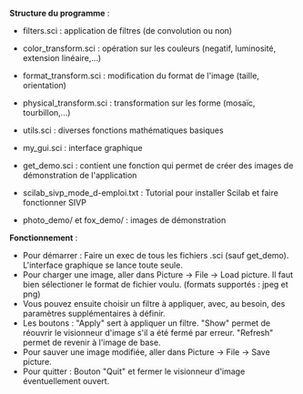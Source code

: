 **Structure du programme** :
- filters.sci : application de filtres (de convolution ou non)
- color_transform.sci : opération sur les couleurs (negatif, luminosité, extension linéaire,...)
- format_transform.sci : modification du format de l'image (taille, orientation)
- physical_transform.sci : transformation sur les forme (mosaïc, tourbillon,...)
- utils.sci : diverses fonctions mathématiques basiques
- my_gui.sci : interface graphique
- get_demo.sci : contient une fonction qui permet de créer des images de démonstration de l'application


- scilab_sivp_mode_d-emploi.txt : Tutorial pour installer Scilab et faire fonctionner SIVP

- photo_demo/ et fox_demo/ : images de démonstration


**Fonctionnement** :
- Pour démarrer : Faire un exec de tous les fichiers .sci (sauf get_demo). L'interface graphique se lance toute seule.
- Pour charger une image, aller dans Picture -> File -> Load picture. Il faut bien sélectioner le format de fichier voulu. (formats supportés : jpeg et png)
- Vous pouvez ensuite choisir un filtre à appliquer, avec, au besoin, des paramètres supplémentaires à définir.
- Les boutons : "Apply" sert à appliquer un filtre. "Show" permet de réouvrir le visionneur d'image s'il a été fermé par erreur. "Refresh" permet de revenir à l'image de base.
- Pour sauver une image modifiée, aller dans Picture -> File -> Save picture.
- Pour quitter : Bouton "Quit" et fermer le visionneur d'image éventuellement ouvert.